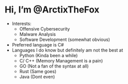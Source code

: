 # Hi, I’m @ArctixTheFox
- Interests:
  - Offensive Cybersecurity
  - Malware Analysis
  - Software Development (somewhat obvious)
- Preferred language is C#
- Languages I do know but definitely am not the best at
  - Python (Kinda been a while)
  - C/ C++ (Memory Management is a pain)
  - GO (Not a fan of the syntax at all)
  - Rust (Same goes)
  - Java (Dont even)
